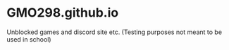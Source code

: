 # GMO298.github.io
Unblocked games and discord site etc. (Testing purposes not meant to be used in school)
